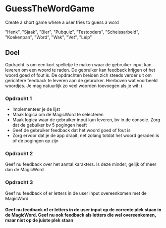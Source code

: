 # GuessTheWordGame
Create a short game where a user tries to guess a word

"Henk", "Sjaak", "Bier", "Pubquiz", "Testcoders", "Scheissarbeid", "Koekenpan",
"Word", "Wak", "Vet", "Leip"

<h2>Doel</h2>
Opdracht is om een kort spelletje te maken waar de gebruiker input kan leveren om een woord te raden. De gebruiker kan feedback krijgen of het woord goed of fout is. De opdrachten breiden zich steeds verder uit om gerichtere feedback te leveren aan de gebruiker. Hierboven wat voorbeeld woordjes. Je mag natuurlijk zo veel woorden toevoegen als je wil :) 

<h3>Opdracht 1</h3>
<ul>
  <li>Implementeer je de lijst</li>
  <li>Maak logica om de MagicWord te selecteren</li>
  <li>Maak logica waar de gebruiker input kan leveren, bv in de console. Zorg dat de gebuiker bv 5 pogingen heeft</li>
  <li>Geef de gebruiker feedback dat het woord goed of fout is</li>  
  <li>Zorg ervoor dat je de app draait, net zolang totdat het woord geraden is of de pogingen op zijn</li>
</ul>

<h3>Opdracht 2</h3>
Geef nu feedback over het aantal karakters. Is deze minder, gelijk of meer dan de MagicWord

<h3>Opdracht 3</h3>
Geef nu feedback of er letters in de user input overeenkomen met de MagicWord

<h4><Opdracht 4/h4>
Geef nu feedback of er letters in de user input op de correcte plek staan in de MagicWord. Geef nu ook feedback als letters die wel overeenkomen, maar niet op de juiste plek staan
